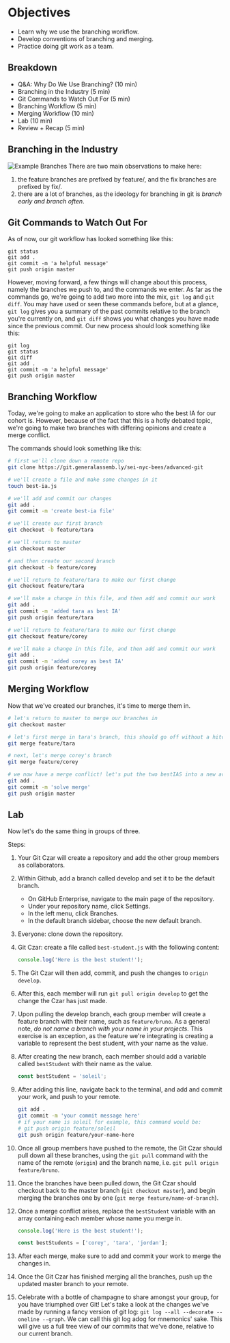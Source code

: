# Objectives
- Learn why we use the branching workflow.
- Develop conventions of branching and merging.
- Practice doing git work as a team.

## Breakdown
- Q&A: Why Do We Use Branching? (10 min)
- Branching in the Industry (5 min)
- Git Commands to Watch Out For (5 min)
- Branching Workflow (5 min)
- Merging Workflow (10 min)
- Lab (10 min)
- Review + Recap (5 min)

## Branching in the Industry
![Example Branches](./example-branches.png)
There are two main observations to make here:
1. the feature branches are prefixed by feature/, and the fix branches are prefixed by fix/.
1. there are a lot of branches, as the ideology for branching in git is *branch early and branch often*.

## Git Commands to Watch Out For

As of now, our git workflow has looked something like this:

```
git status
git add .
git commit -m 'a helpful message'
git push origin master
```

However, moving forward, a few things will change about this process, namely the branches we push to, and the commands we enter. As far as the commands go, we're going to add two more into the mix, `git log` and `git diff`. You may have used or seen these commands before, but at a glance, `git log` gives you a summary of the past commits relative to the branch you're currently on, and `git diff` shows you what changes you have made since the previous commit. Our new process should look something like this:

```
git log
git status
git diff
git add .
git commit -m 'a helpful message'
git push origin master
```

## Branching Workflow

Today, we're going to make an application to store who the best IA for our cohort is. However, because of the fact that this is a hotly debated topic, we're going to make two branches with differing opinions and create a merge conflict.

The commands should look something like this:

```sh
# first we'll clone down a remote repo
git clone https://git.generalassemb.ly/sei-nyc-bees/advanced-git

# we'll create a file and make some changes in it
touch best-ia.js

# we'll add and commit our changes
git add .
git commit -m 'create best-ia file'

# we'll create our first branch
git checkout -b feature/tara

# we'll return to master
git checkout master

# and then create our second branch
git checkout -b feature/corey

# we'll return to feature/tara to make our first change
git checkout feature/tara

# we'll make a change in this file, and then add and commit our work
git add .
git commit -m 'added tara as best IA'
git push origin feature/tara

# we'll return to feature/tara to make our first change
git checkout feature/corey

# we'll make a change in this file, and then add and commit our work
git add .
git commit -m 'added corey as best IA'
git push origin feature/corey
```

## Merging Workflow

Now that we've created our branches, it's time to merge them in.

```sh
# let's return to master to merge our branches in
git checkout master

# let's first merge in tara's branch, this should go off without a hitch
git merge feature/tara

# next, let's merge corey's branch
git merge feature/corey

# we now have a merge conflict! let's put the two bestIAS into a new array and solve it within the file. once we finish this, let's add and commit our work so far
git add .
git commit -m 'solve merge'
git push origin master
```

## Lab

Now let's do the same thing in groups of three.

Steps:
1. Your Git Czar will create a repository and add the other group members as collaborators.
1. Within Github, add a branch called develop and set it to be the default branch. 
    - On GitHub Enterprise, navigate to the main page of the repository.
    - Under your repository name, click Settings.
    - In the left menu, click Branches.
    - In the default branch sidebar, choose the new default branch.
1. Everyone: clone down the repository. 
1. Git Czar: create a file called `best-student.js` with the following content:

    ```js
    console.log('Here is the best student!');
    ```
1. The Git Czar will then add, commit, and push the changes to `origin develop`.
1. After this, each member will run `git pull origin develop` to get the change the Czar has just made.
1. Upon pulling the develop branch, each group member will create a feature branch with their name, such as `feature/bruno`. As a general note, *do not name a branch with your name in your projects*. This exercise is an exception, as the feature we're integrating is creating a variable to represent the best student, with your name as the value.
1. After creating the new branch, each member should add a variable called `bestStudent` with their name as the value.
    ```js
    const bestStudent = 'soleil';
    ```
1. After adding this line, navigate back to the terminal, and add and commit your work, and push to your remote.
    ```sh
    git add .
    git commit -m 'your commit message here'
    # if your name is soleil for example, this command would be:
    # git push origin feature/soleil
    git push origin feature/your-name-here
    ```
1. Once all group members have pushed to the remote, the Git Czar should pull down all these branches, using the `git pull` command with the name of the remote (`origin`) and the branch name, i.e. `git pull origin feature/bruno`.
1. Once the branches have been pulled down, the Git Czar should checkout back to the master branch (`git checkout master`), and begin merging the branches one by one (`git merge feature/name-of-branch`).
10. Once a merge conflict arises, replace the `bestStudent` variable with an array containing each member whose name you merge in.
    ```js
    console.log('Here is the best student!');

    const bestStudents = ['corey', 'tara', 'jordan'];
    ```
1. After each merge, make sure to add and commit your work to merge the changes in.
1. Once the Git Czar has finished merging all the branches, push up the updated master branch to your remote.
1. Celebrate with a bottle of champagne to share amongst your group, for you have triumphed over Git! Let's take a look at the changes we've made by running a fancy version of git log: `git log --all --decorate --oneline --graph`. We can call this git log adog for mnemonics' sake. This will give us a full tree view of our commits that we've done, relative to our current branch.
